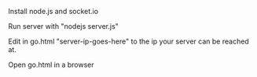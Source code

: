 Install node.js and socket.io

Run server with "nodejs server.js"

Edit in go.html "server-ip-goes-here" to the ip your server can be reached at.

Open go.html in a browser
